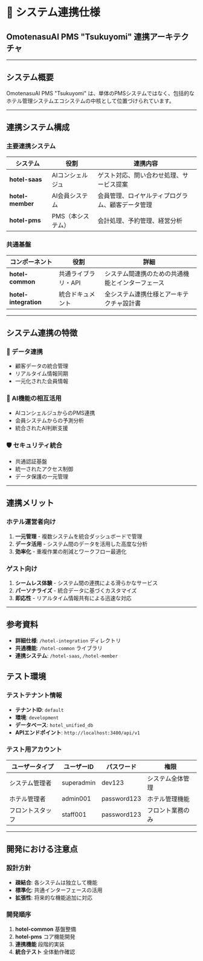 # 🔗 システム連携仕様

## OmotenasuAI PMS "Tsukuyomi" 連携アーキテクチャ

---

## システム概要

OmotenasuAI PMS "Tsukuyomi" は、単体のPMSシステムではなく、包括的なホテル管理システムエコシステムの中核として位置づけられています。

---

## 連携システム構成

### 主要連携システム

| システム | 役割 | 連携内容 |
|----------|------|----------|
| **hotel-saas** | AIコンシェルジュ | ゲスト対応、問い合わせ処理、サービス提案 |
| **hotel-member** | AI会員システム | 会員管理、ロイヤルティプログラム、顧客データ管理 |
| **hotel-pms** | PMS（本システム） | 会計処理、予約管理、経営分析 |

### 共通基盤

| コンポーネント | 役割 | 詳細 |
|----------------|------|------|
| **hotel-common** | 共通ライブラリ・API | システム間連携のための共通機能とインターフェース |
| **hotel-integration** | 統合ドキュメント | 全システム連携仕様とアーキテクチャ設計書 |

---

## システム連携の特徴

### 🔄 データ連携
- 顧客データの統合管理
- リアルタイム情報同期
- 一元化された会員情報

### 🤖 AI機能の相互活用
- AIコンシェルジュからのPMS連携
- 会員システムからの予測分析
- 統合されたAI判断支援

### 🛡️ セキュリティ統合
- 共通認証基盤
- 統一されたアクセス制御
- データ保護の一元管理

---

## 連携メリット

### ホテル運営者向け
1. **一元管理** - 複数システムを統合ダッシュボードで管理
2. **データ活用** - システム間のデータを活用した高度な分析
3. **効率化** - 重複作業の削減とワークフロー最適化

### ゲスト向け
1. **シームレス体験** - システム間の連携による滑らかなサービス
2. **パーソナライズ** - 統合データに基づくカスタマイズ
3. **即応性** - リアルタイム情報共有による迅速な対応

---

## 参考資料

- **詳細仕様**: `/hotel-integration` ディレクトリ
- **共通機能**: `/hotel-common` ライブラリ
- **連携システム**: `/hotel-saas`, `/hotel-member`

## テスト環境

### テストテナント情報
- **テナントID**: `default`
- **環境**: `development`
- **データベース**: `hotel_unified_db`
- **APIエンドポイント**: `http://localhost:3400/api/v1`

### テスト用アカウント
| ユーザータイプ | ユーザーID | パスワード | 権限 |
|--------------|-----------|-----------|------|
| システム管理者 | superadmin | dev123 | システム全体管理 |
| ホテル管理者 | admin001 | password123 | ホテル管理機能 |
| フロントスタッフ | staff001 | password123 | フロント業務のみ |

---

## 開発における注意点

### 設計方針
- **疎結合**: 各システムは独立して機能
- **標準化**: 共通インターフェースの活用
- **拡張性**: 将来的な機能追加に対応

### 開発順序
1. **hotel-common** 基盤整備
2. **hotel-pms** コア機能開発
3. **連携機能** 段階的実装
4. **統合テスト** 全体動作確認 